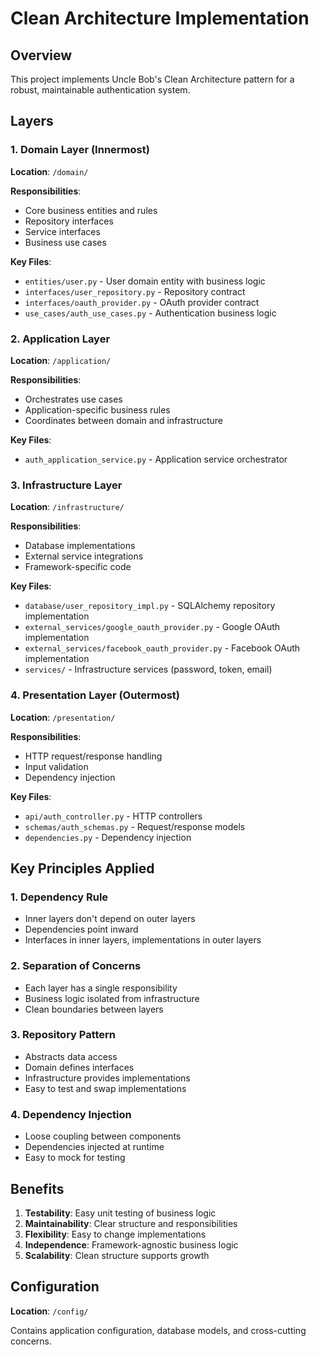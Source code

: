 # Clean Architecture Implementation

## Overview

This project implements Uncle Bob's Clean Architecture pattern for a robust, maintainable authentication system.

## Layers

### 1. Domain Layer (Innermost)
**Location**: `/domain/`

**Responsibilities**:
- Core business entities and rules
- Repository interfaces
- Service interfaces
- Business use cases

**Key Files**:
- `entities/user.py` - User domain entity with business logic
- `interfaces/user_repository.py` - Repository contract
- `interfaces/oauth_provider.py` - OAuth provider contract
- `use_cases/auth_use_cases.py` - Authentication business logic

### 2. Application Layer
**Location**: `/application/`

**Responsibilities**:
- Orchestrates use cases
- Application-specific business rules
- Coordinates between domain and infrastructure

**Key Files**:
- `auth_application_service.py` - Application service orchestrator

### 3. Infrastructure Layer
**Location**: `/infrastructure/`

**Responsibilities**:
- Database implementations
- External service integrations
- Framework-specific code

**Key Files**:
- `database/user_repository_impl.py` - SQLAlchemy repository implementation
- `external_services/google_oauth_provider.py` - Google OAuth implementation
- `external_services/facebook_oauth_provider.py` - Facebook OAuth implementation
- `services/` - Infrastructure services (password, token, email)

### 4. Presentation Layer (Outermost)
**Location**: `/presentation/`

**Responsibilities**:
- HTTP request/response handling
- Input validation
- Dependency injection

**Key Files**:
- `api/auth_controller.py` - HTTP controllers
- `schemas/auth_schemas.py` - Request/response models
- `dependencies.py` - Dependency injection

## Key Principles Applied

### 1. Dependency Rule
- Inner layers don't depend on outer layers
- Dependencies point inward
- Interfaces in inner layers, implementations in outer layers

### 2. Separation of Concerns
- Each layer has a single responsibility
- Business logic isolated from infrastructure
- Clean boundaries between layers

### 3. Repository Pattern
- Abstracts data access
- Domain defines interfaces
- Infrastructure provides implementations
- Easy to test and swap implementations

### 4. Dependency Injection
- Loose coupling between components
- Dependencies injected at runtime
- Easy to mock for testing

## Benefits

1. **Testability**: Easy unit testing of business logic
2. **Maintainability**: Clear structure and responsibilities
3. **Flexibility**: Easy to change implementations
4. **Independence**: Framework-agnostic business logic
5. **Scalability**: Clean structure supports growth

## Configuration
**Location**: `/config/`

Contains application configuration, database models, and cross-cutting concerns.